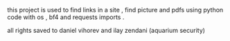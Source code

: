 this project is used to find links in a site , find picture and pdfs using python code with os , bf4 and requests imports . 

all rights saved to daniel vihorev and ilay zendani (aquarium security)
